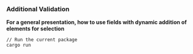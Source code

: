 ###  Additional Validation

**For a general presentation, how to use fields with dynamic addition of elements for selection**

```shell
// Run the current package
cargo run
```
